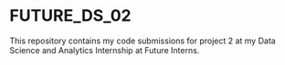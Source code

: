 # FUTURE_DS_02
This repository contains my code submissions for project 2 at my Data Science and Analytics Internship at Future Interns.
